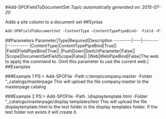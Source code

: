 #Add-SPOFieldToDocumentSet
*Topic automatically generated on: 2015-07-20*

Adds a site column to a document set
##Syntax
```powershell
Add-SPOFieldToDocumentSet -ContentType <ContentTypePipeBind> -Field <FieldPipeBind> [-Scope <DocumentSetFieldScope>] [-PushDown [<SwitchParameter>]] [-Web <WebPipeBind>]
```


##Parameters
Parameter|Type|Required|Description
---------|----|--------|-----------
|ContentType|ContentTypePipeBind|True||
|Field|FieldPipeBind|True||
|PushDown|SwitchParameter|False||
|Scope|DocumentSetFieldScope|False||
|Web|WebPipeBind|False|The web to apply the command to. Omit this parameter to use the current web.|
##Examples

###Example 1
    PS:> Add-SPOFile -Path c:\temp\company.master -Folder "_catalogs/masterpage
This will upload the file company.master to the masterpage catalog

###Example 2
    PS:> Add-SPOFile -Path .\displaytemplate.html -Folder "_catalogs/masterpage/display templates/test
This will upload the file displaytemplate.html to the test folder in the display templates folder. If the test folder not exists it will create it.
<!-- Ref: FDFBF4A2A294653E33A04CB402005C3C -->